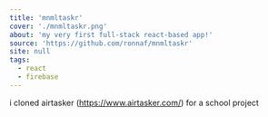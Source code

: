 ```yaml
---
title: 'mnmltaskr'
cover: './mnmltaskr.png'
about: 'my very first full-stack react-based app!'
source: 'https://github.com/ronnaf/mnmltaskr'
site: null
tags:
  - react
  - firebase
---
```


i cloned airtasker (https://www.airtasker.com/) for a school project
